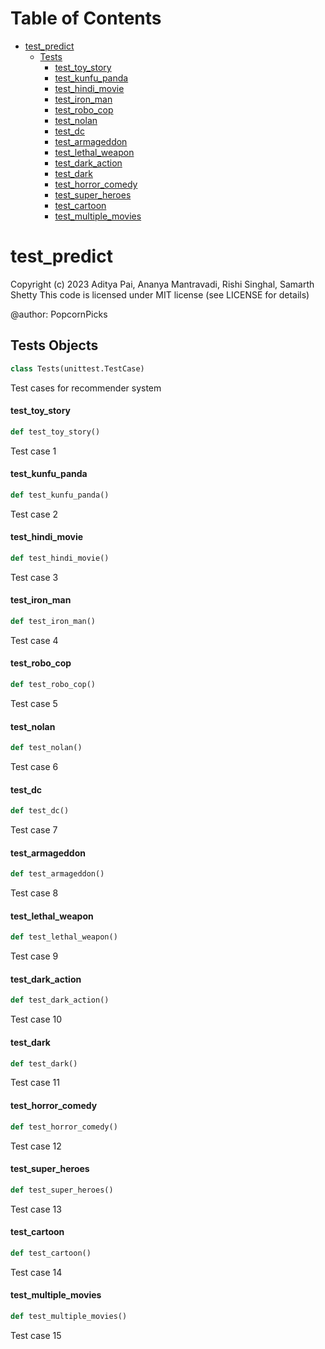# Table of Contents

* [test\_predict](#test_predict)
  * [Tests](#test_predict.Tests)
    * [test\_toy\_story](#test_predict.Tests.test_toy_story)
    * [test\_kunfu\_panda](#test_predict.Tests.test_kunfu_panda)
    * [test\_hindi\_movie](#test_predict.Tests.test_hindi_movie)
    * [test\_iron\_man](#test_predict.Tests.test_iron_man)
    * [test\_robo\_cop](#test_predict.Tests.test_robo_cop)
    * [test\_nolan](#test_predict.Tests.test_nolan)
    * [test\_dc](#test_predict.Tests.test_dc)
    * [test\_armageddon](#test_predict.Tests.test_armageddon)
    * [test\_lethal\_weapon](#test_predict.Tests.test_lethal_weapon)
    * [test\_dark\_action](#test_predict.Tests.test_dark_action)
    * [test\_dark](#test_predict.Tests.test_dark)
    * [test\_horror\_comedy](#test_predict.Tests.test_horror_comedy)
    * [test\_super\_heroes](#test_predict.Tests.test_super_heroes)
    * [test\_cartoon](#test_predict.Tests.test_cartoon)
    * [test\_multiple\_movies](#test_predict.Tests.test_multiple_movies)

<a id="test_predict"></a>

# test\_predict

Copyright (c) 2023 Aditya Pai, Ananya Mantravadi, Rishi Singhal, Samarth Shetty
This code is licensed under MIT license (see LICENSE for details)

@author: PopcornPicks

<a id="test_predict.Tests"></a>

## Tests Objects

```python
class Tests(unittest.TestCase)
```

Test cases for recommender system

<a id="test_predict.Tests.test_toy_story"></a>

#### test\_toy\_story

```python
def test_toy_story()
```

Test case 1

<a id="test_predict.Tests.test_kunfu_panda"></a>

#### test\_kunfu\_panda

```python
def test_kunfu_panda()
```

Test case 2

<a id="test_predict.Tests.test_hindi_movie"></a>

#### test\_hindi\_movie

```python
def test_hindi_movie()
```

Test case 3

<a id="test_predict.Tests.test_iron_man"></a>

#### test\_iron\_man

```python
def test_iron_man()
```

Test case 4

<a id="test_predict.Tests.test_robo_cop"></a>

#### test\_robo\_cop

```python
def test_robo_cop()
```

Test case 5

<a id="test_predict.Tests.test_nolan"></a>

#### test\_nolan

```python
def test_nolan()
```

Test case 6

<a id="test_predict.Tests.test_dc"></a>

#### test\_dc

```python
def test_dc()
```

Test case 7

<a id="test_predict.Tests.test_armageddon"></a>

#### test\_armageddon

```python
def test_armageddon()
```

Test case 8

<a id="test_predict.Tests.test_lethal_weapon"></a>

#### test\_lethal\_weapon

```python
def test_lethal_weapon()
```

Test case 9

<a id="test_predict.Tests.test_dark_action"></a>

#### test\_dark\_action

```python
def test_dark_action()
```

Test case 10

<a id="test_predict.Tests.test_dark"></a>

#### test\_dark

```python
def test_dark()
```

Test case 11

<a id="test_predict.Tests.test_horror_comedy"></a>

#### test\_horror\_comedy

```python
def test_horror_comedy()
```

Test case 12

<a id="test_predict.Tests.test_super_heroes"></a>

#### test\_super\_heroes

```python
def test_super_heroes()
```

Test case 13

<a id="test_predict.Tests.test_cartoon"></a>

#### test\_cartoon

```python
def test_cartoon()
```

Test case 14

<a id="test_predict.Tests.test_multiple_movies"></a>

#### test\_multiple\_movies

```python
def test_multiple_movies()
```

Test case 15

